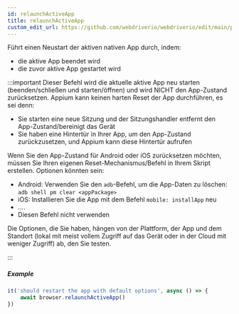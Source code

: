 ```yaml
---
id: relaunchActiveApp
title: relaunchActiveApp
custom_edit_url: https://github.com/webdriverio/webdriverio/edit/main/packages/webdriverio/src/commands/mobile/relaunchActiveApp.ts
---
```


Führt einen Neustart der aktiven nativen App durch, indem:

- die aktive App beendet wird
- die zuvor aktive App gestartet wird

:::important
Dieser Befehl wird die aktuelle aktive App neu starten (beenden/schließen und starten/öffnen) und wird NICHT den App-Zustand zurücksetzen. Appium kann keinen harten Reset der App durchführen, es sei denn:

- Sie starten eine neue Sitzung und der Sitzungshandler entfernt den App-Zustand/bereinigt das Gerät
- Sie haben eine Hintertür in Ihrer App, um den App-Zustand zurückzusetzen, und Appium kann diese Hintertür aufrufen

Wenn Sie den App-Zustand für Android oder iOS zurücksetzen möchten, müssen Sie Ihren eigenen Reset-Mechanismus/Befehl in Ihrem Skript erstellen. Optionen könnten sein:

- Android: Verwenden Sie den `adb`-Befehl, um die App-Daten zu löschen: `adb shell pm clear <appPackage>`
- iOS: Installieren Sie die App mit dem Befehl `mobile: installApp` neu
- ....
- Diesen Befehl nicht verwenden

Die Optionen, die Sie haben, hängen von der Plattform, der App und dem Standort (lokal mit meist vollem Zugriff auf das Gerät oder in der Cloud mit weniger Zugriff) ab, den Sie testen.

:::

##### Example

```js title="restart.app.js"
it('should restart the app with default options', async () => {
    await browser.relaunchActiveApp()
})
```
